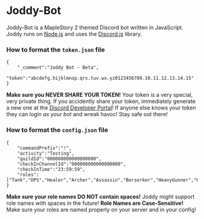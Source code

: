 # Joddy-Bot

Joddy-Bot is a MapleStory 2 themed Discord bot written in JavaScript. Joddy runs on [Node.js](https://nodejs.org/) and uses the [Discord.js](https://discord.js.org/) library.

### How to format the `token.json` file
```
{
    "_comment":"Joddy Bot - Beta",
    "token":"abcdefg.hijklmnop.qrs.tuv.wx.yz0123456789.10.11.12.13.14.15"
}
```
**Make sure you NEVER SHARE YOUR TOKEN!** Your token is a very special, very private thing. If you accidently share your token, immediately generate a new one at the [Discord Developer Portal](https://discordapp.com/developers/applications/)! If anyone else knows your token they can login *as your bot* and wreak havoc! Stay safe out there!

### How to format the `config.json` file
```
{
    "commandPrefix":"!",
    "activity":"Testing",
    "guildId":"000000000000000000",
    "checkInChannelId":"000000000000000000",
    "checkInTime":"23:59:59",
    "roles":["Tank","DPS","Healer","Archer","Assassin","Berserker","HeavyGunner","Knight","Priest","Thief","Wizard","Runeblade","Soulbinder","Striker"]
}
```
**Make sure your role names DO NOT contain spaces!** Joddy might support role names with spaces in the future!
**Role Names are Case-Sensitive!** Make sure your roles are named properly on your server and in your config!